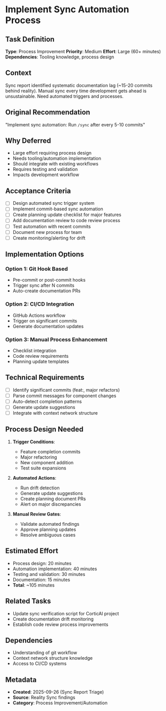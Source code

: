 # Implement Sync Automation Process

## Task Definition
**Type**: Process Improvement
**Priority**: Medium
**Effort**: Large (60+ minutes)
**Dependencies**: Tooling knowledge, process design

## Context
Sync report identified systematic documentation lag (~15-20 commits behind reality). Manual sync every time development gets ahead is unsustainable. Need automated triggers and processes.

## Original Recommendation
"Implement sync automation: Run `/sync` after every 5-10 commits"

## Why Deferred
- Large effort requiring process design
- Needs tooling/automation implementation
- Should integrate with existing workflows
- Requires testing and validation
- Impacts development workflow

## Acceptance Criteria
- [ ] Design automated sync trigger system
- [ ] Implement commit-based sync automation
- [ ] Create planning update checklist for major features
- [ ] Add documentation review to code review process
- [ ] Test automation with recent commits
- [ ] Document new process for team
- [ ] Create monitoring/alerting for drift

## Implementation Options

### Option 1: Git Hook Based
- Pre-commit or post-commit hooks
- Trigger sync after N commits
- Auto-create documentation PRs

### Option 2: CI/CD Integration
- GitHub Actions workflow
- Trigger on significant commits
- Generate documentation updates

### Option 3: Manual Process Enhancement
- Checklist integration
- Code review requirements
- Planning update templates

## Technical Requirements
- [ ] Identify significant commits (feat:, major refactors)
- [ ] Parse commit messages for component changes
- [ ] Auto-detect completion patterns
- [ ] Generate update suggestions
- [ ] Integrate with context network structure

## Process Design Needed
1. **Trigger Conditions**:
   - Feature completion commits
   - Major refactoring
   - New component addition
   - Test suite expansions

2. **Automated Actions**:
   - Run drift detection
   - Generate update suggestions
   - Create planning document PRs
   - Alert on major discrepancies

3. **Manual Review Gates**:
   - Validate automated findings
   - Approve planning updates
   - Resolve ambiguous cases

## Estimated Effort
- Process design: 20 minutes
- Automation implementation: 40 minutes
- Testing and validation: 30 minutes
- Documentation: 15 minutes
- **Total**: ~105 minutes

## Related Tasks
- Update sync verification script for CorticAI project
- Create documentation drift monitoring
- Establish code review process improvements

## Dependencies
- Understanding of git workflow
- Context network structure knowledge
- Access to CI/CD systems

## Metadata
- **Created**: 2025-09-26 (Sync Report Triage)
- **Source**: Reality Sync findings
- **Category**: Process Improvement/Automation